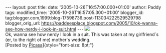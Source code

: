 \-\-- layout: post title: date: \'2005-10-26T16:57:00.000+01:00\'
author: Paddy tags: modified\_time: \'2005-10-26T16:57:05.300+01:00\'
blogger\_id: tag:blogger.com,1999:blog-17598736.post-113034222529529798
blogger\_orig\_url:
https://paddeesplace.blogspot.com/2005/10/ok-wanna-see-how-nerdy-i-look-in-suit.html
\-\--
[![](https://photos1.blogger.com/img/144/8245/320/2005_1022Image0038.jpg)](https://photos1.blogger.com/img/144/8245/640/2005_1022Image0038.jpg)\
Ok, wanna see how nerdy I look in a suit. This was taken at my
girlfriend\`s (er, to the right of me) mother\`s wedding.\
[Posted by
[Picasa](https://picasa.google.com/blogger/)]{style="font-size: 8pt;"}
